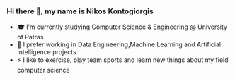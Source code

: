 ### Hi there 👋, my name is Nikos Kontogiorgis



- 🎓 I’m currently studying Computer Science & Engineering @ University of Patras
- 🎨 I prefer working in Data Engineering,Machine Learning and Artificial Intelligence projects
- ⚡ I like to exercise, play team sports and learn new things about my field computer science

